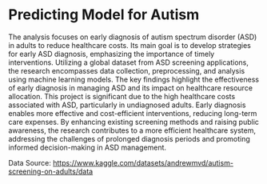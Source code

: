 # Predicting Model for Autism
The analysis focuses on early diagnosis of autism spectrum disorder (ASD) in adults to reduce healthcare costs. Its main goal is to develop strategies for early ASD diagnosis, emphasizing the importance of timely interventions. Utilizing a global dataset from ASD screening applications, the research encompasses data collection, preprocessing, and analysis using machine learning models. The key findings highlight the effectiveness of early diagnosis in managing ASD and its impact on healthcare resource allocation. This project is significant due to the high healthcare costs associated with ASD, particularly in undiagnosed adults. Early diagnosis enables more effective and cost-efficient interventions, reducing long-term care expenses. By enhancing existing screening methods and raising public awareness, the research contributes to a more efficient healthcare system, addressing the challenges of prolonged diagnosis periods and promoting informed decision-making in ASD management.

Data Source: https://www.kaggle.com/datasets/andrewmvd/autism-screening-on-adults/data 
